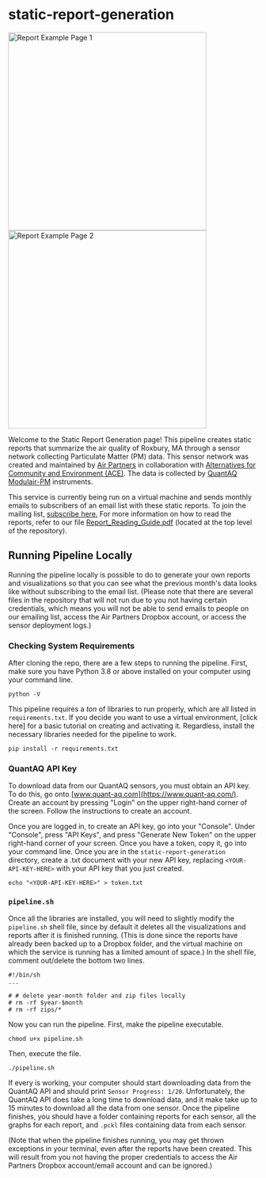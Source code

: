 # static-report-generation

<p float="left">
  <img src="https://github.com/airpartners/static-report-generation/blob/main/_images/example_pg_1.jpeg" alt="Report Example Page 1" width="400"/>
  <img src="https://github.com/airpartners/static-report-generation/blob/main/_images/example_pg_2.jpeg" alt="Report Example Page 2" width="400"/>
</p>

Welcome to the Static Report Generation page! This pipeline creates static reports that summarize the air quality of Roxbury, MA through a sensor network collecting Particulate Matter (PM) data. This sensor network was created and maintained by [Air Partners](https://www.airpartners.org/) in collaboration with [Alternatives for Community and Environment (ACE)](https://ace-ej.org/about/our-team/). The data is collected by [QuantAQ Modulair-PM](https://docs.quant-aq.com/modulair-pm) instruments. 

This service is currently being run on a virtual machine and sends monthly emails to subscribers of an email list with these static reports. To join the mailing list, [subscribe here.](https://forms.gle/1R9e4bzGqPmqYXBP9) For more information on how to read the reports, refer to our file [Report_Reading_Guide.pdf](https://github.com/airpartners/static-report-generation/blob/main/Report_Reading_Guide.pdf) (located at the top level of the repository).

## Running Pipeline Locally

Running the pipeline locally is possible to do to generate your own reports and visualizations so that you can see what the previous month's data looks like without subscribing to the email list. (Please note that there are several files in the repository that will not run due to you not having certain credentials, which means you will not be able to send emails to people on our emailing list, access the Air Partners Dropbox account, or access the sensor deployment logs.)

### Checking System Requirements

After cloning the repo, there are a few steps to running the pipeline. First, make sure you have Python 3.8 or above installed on your computer using your command line.
    
    python -V

This pipeline requires a *ton* of libraries to run properly, which are all listed in `requirements.txt`. If you decide you want to use a virtual environment, [click here] for a basic tutorial on creating and activating it. Regardless, install the necessary libraries needed for the pipeline to work.

    pip install -r requirements.txt
   
### QuantAQ API Key

To download data from our QuantAQ sensors, you must obtain an API key. To do this, go onto [www.quant-aq.com](https://www.quant-aq.com/). Create an account by pressing "Login" on the upper right-hand corner of the screen. Follow the instructions to create an account. 

Once you are logged in, to create an API key, go into your "Console". Under "Console", press "API Keys", and press "Generate New Token" on the upper right-hand corner of your screen. Once you have a token, copy it, go into your command line. Once you are in the `static-report-generation` directory, create a .txt document with your new API key, replacing `<YOUR-API-KEY-HERE>` with your API key that you just created.

    echo "<YOUR-API-KEY-HERE>" > token.txt

### `pipeline.sh`

Once all the libraries are installed, you will need to slightly modify the `pipeline.sh` shell file, since by default it deletes all the visualizations and reports after it is finished running. (This is done since the reports have already been backed up to a Dropbox folder, and the virtual machine on which the service is running has a limited amount of space.) In the shell file, comment out/delete the bottom two lines. 

    #!/bin/sh
    ...
    
    # # delete year-month folder and zip files locally
    # rm -rf $year-$month
    # rm -rf zips/*

Now you can run the pipeline. First, make the pipeline executable.

    chmod u+x pipeline.sh

Then, execute the file.

    ./pipeline.sh
    
If every is working, your computer should start downloading data from the QuantAQ API and should print `Sensor Progress: 1/20`. Unfortunately, the QuantAQ API does take a long time to download data, and it make take up to 15 minutes to download all the data from one sensor. Once the pipeline finishes, you should have a folder containing reports for each sensor, all the graphs for each report, and `.pckl` files containing data from each sensor. 

(Note that when the pipeline finishes running, you may get thrown exceptions in your terminal, even after the reports have been created. This will result from you not having the proper credentials to access the Air Partners Dropbox account/email account and can be ignored.)


